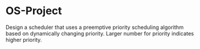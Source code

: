 # OS-Project
Design a scheduler that uses a preemptive priority scheduling algorithm based on dynamically changing priority. Larger number for priority indicates higher priority.
